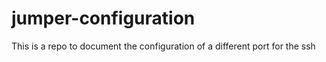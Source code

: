 # jumper-configuration
This is a repo to document the configuration of a different port for the ssh
